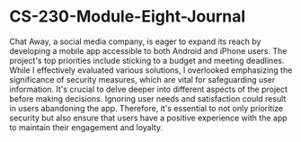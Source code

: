 # CS-230-Module-Eight-Journal
Chat Away, a social media company, is eager to expand its reach by developing a mobile app accessible to both Android and iPhone users. The project's top priorities include sticking to a budget and meeting deadlines. While I effectively evaluated various solutions, I overlooked emphasizing the significance of security measures, which are vital for safeguarding user information. It's crucial to delve deeper into different aspects of the project before making decisions. Ignoring user needs and satisfaction could result in users abandoning the app. Therefore, it's essential to not only prioritize security but also ensure that users have a positive experience with the app to maintain their engagement and loyalty.
